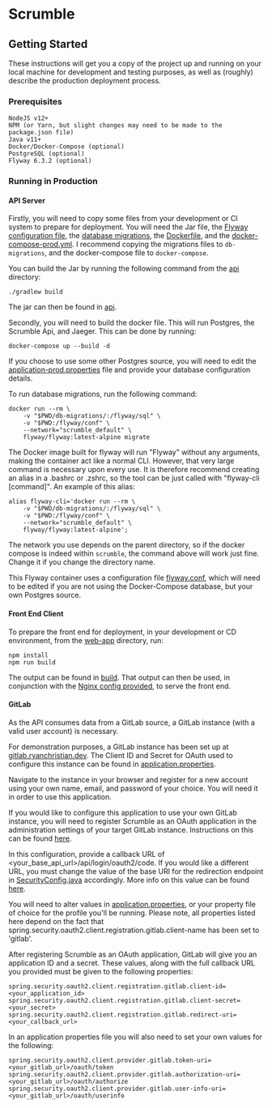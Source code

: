 # Scrumble

## Getting Started

These instructions will get you a copy of the project up and running on your local machine for development and testing purposes, as well as (roughly) describe the production deployment process.

### Prerequisites

```
NodeJS v12+
NPM (or Yarn, but slight changes may need to be made to the package.json file)
Java v11+
Docker/Docker-Compose (optional)
PostgreSQL (optional)
Flyway 6.3.2 (optional)
```

### Running in Production

#### API Server

Firstly, you will need to copy some files from your development or CI system to prepare for deployment. You will need the Jar file, the [Flyway configuration file](packages/api/flyway.conf), the [database migrations](packages/api/src/main/resources/db/migration), the [Dockerfile](packages/api/Dockerfile), and the [docker-compose-prod.yml](packages/api/docker-compose-prod.yml). I recommend copying the migrations files to `db-migrations`, and the docker-compose file to `docker-compose`.

You can build the Jar by running the following command from the [api](packages/api) directory:

```
./gradlew build
```

The jar can then be found in [api](packages/api/build/libs).

Secondly, you will need to build the docker file. This will run Postgres, the Scrumble Api, and Jaeger. This can be done by running:

```
docker-compose up --build -d
```

If you choose to use some other Postgres source, you will need to edit the [application-prod.properties](packages/api/src/main/resources/application-prod.properties) file and provide your database configuration details.

To run database migrations, run the following command:

```
docker run --rm \
    -v "$PWD/db-migrations/:/flyway/sql" \
    -v "$PWD:/flyway/conf" \
    --network="scrumble_default" \
    flyway/flyway:latest-alpine migrate
```

The Docker image built for flyway will run "Flyway" without any arguments, making the container act like a normal CLI. However, that very large command is necessary upon every use. It is therefore recommend creating an alias in a .bashrc or .zshrc, so the tool can be just called with "flyway-cli [command]". An example of this alias:

```
alias flyway-cli='docker run --rm \
    -v "$PWD/db-migrations/:/flyway/sql" \
    -v "$PWD:/flyway/conf" \
    --network="scrumble_default" \
    flyway/flyway:latest-alpine';
```

The network you use depends on the parent directory, so if the docker compose is indeed within `scrumble`, the command above will work just fine. Change it if you change the directory name.

This Flyway container uses a configuration file [flyway.conf](packages/api/flyway.conf), which will need to be edited if you are not using the Docker-Compose database, but your own Postgres source.

#### Front End Client

To prepare the front end for deployment, in your development or CD environment, from the [web-app](packages/web-app) directory, run:

```
npm install
npm run build
```

The output can be found in [build](packages/web-app/build). That output can then be used, in conjunction with the [Nginx config provided](exampleNginx.conf), to serve the front end.

#### GitLab

As the API consumes data from a GitLab source, a GitLab instance (with a valid user account) is necessary.

For demonstration purposes, a GitLab instance has been set up at [gitlab.ryanchristian.dev](https://gitlab.ryanchristian.dev). The Client ID and Secret for OAuth used to configure this instance can be found in [application.properties](packages/api/src/main/resources/application.properties).

Navigate to the instance in your browser and register for a new account using your own name, email, and password of your choice. You will need it in order to use this application.

If you would like to configure this application to use your own GitLab instance, you will need to register Scrumble as an OAuth application in the administration settings of your target GitLab instance. Instructions on this can be found [here](https://docs.gitlab.com/ee/integration/oauth_provider.html#oauth-applications-in-the-admin-area).

In this configuration, provide a callback URL of <your_base_api_url>/api/login/oauth2/code. If you would like a different URL, you must change the value of the base URI for the redirection endpoint in [SecurityConfig.java](packages/api/src/main/java/com/nsa/bt/scrumble/config.SecurityConfig.java) accordingly. More info on this value can be found [here](https://docs.spring.io/spring-security/site/docs/5.0.7.RELEASE/reference/html/oauth2login-advanced.html#oauth2login-advanced-redirection-endpoint).

You will need to alter values in [application.properties](packages/api/src/main/resources/application.properties), or your property file of choice for the profile you'll be running.
Please note, all properties listed here depend on the fact that spring.security.oauth2.client.registration.gitlab.client-name has been set to 'gitlab'.

After registering Scrumble as an OAuth application, GitLab will give you an application ID and a secret. These values, along with the full callback URL you provided must be given to the following properties:

```
spring.security.oauth2.client.registration.gitlab.client-id=<your_application_id>
spring.security.oauth2.client.registration.gitlab.client-secret=<your_secret>
spring.security.oauth2.client.registration.gitlab.redirect-uri=<your_callback_url>
```

In an application properties file you will also need to set your own values for the following:
```
spring.security.oauth2.client.provider.gitlab.token-uri=<your_gitlab_url>/oauth/token
spring.security.oauth2.client.provider.gitlab.authorization-uri=<your_gitlab_url>/oauth/authorize
spring.security.oauth2.client.provider.gitlab.user-info-uri=<your_gitlab_url>/oauth/userinfo
```
